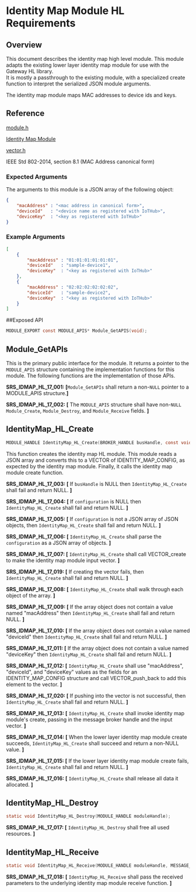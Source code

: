 # Identity Map Module HL Requirements

## Overview
This document describes the identity map high level module.  This module adapts
the existing lower layer identity map module for use with the Gateway HL library.  
It is mostly a passthrough to the existing module, with a specialized create 
function to interpret the serialized JSON module arguments.

The identity map module maps MAC addresses to device ids and keys.

## Reference

[module.h](../../../../devdoc/module.md)

[Identity Map Module](identity_map.md)

[vector.h](../../../../azure-c-shared-utility/c/inc/vector.h)

IEEE Std 802-2014, section 8.1 (MAC Address canonical form)

### Expected Arguments

The arguments to this module is a JSON array of the following object:
```json
{
    "macAddress" : "<mac address in canonical form>",
    "deviceId"   : "<device name as registered with IoTHub>",
    "deviceKey"  : "<key as registered with IoTHub>"
}
```
### Example Arguments
```json
[
    {
        "macAddress" : "01:01:01:01:01:01",
        "deviceId"   : "sample-device1",
        "deviceKey"  : "<key as registered with IoTHub>"
    },
    {
        "macAddress" : "02:02:02:02:02:02",
        "deviceId"   : "sample-device2",
        "deviceKey"  : "<key as registered with IoTHub>"
    }
]
```

##Exposed API
```c
MODULE_EXPORT const MODULE_APIS* Module_GetAPIS(void);
```

## Module_GetAPIs

This is the primary public interface for the module.  It returns a pointer to 
the `MODULE_APIS` structure containing the implementation functions for this
module. The following functions are the implementation of those APIs.

**SRS_IDMAP_HL_17_001: [**`Module_GetAPIs` shall return a non-`NULL` pointer
to a MODULE_APIS structure.**]**

**SRS_IDMAP_HL_17_002: [** The `MODULE_APIS` structure shall have non-`NULL`
`Module_Create`, `Module_Destroy`, and `Module_Receive` fields. **]**

## IdentityMap_HL_Create
```C
MODULE_HANDLE IdentityMap_HL_Create(BROKER_HANDLE busHandle, const void* configuration);
```
This function creates the identity map HL module. This module reads a JSON 
array and converts this to a VECTOR of IDENTITY_MAP_CONFIG, as expected by
the identity map module.  Finally, it calls the identity map module create
function.

**SRS_IDMAP_HL_17_003: [** If `busHandle` is NULL then
 `IdentityMap_HL_Create` shall fail and return NULL. **]**

**SRS_IDMAP_HL_17_004: [** If `configuration` is NULL then
 `IdentityMap_HL_Create` shall fail and return NULL. **]**

**SRS_IDMAP_HL_17_005: [** If `configuration` is not a JSON array of 
JSON objects, then `IdentityMap_HL_Create` shall fail and return NULL. **]**

**SRS_IDMAP_HL_17_006: [** `IdentityMap_HL_Create` shall parse the 
`configuration` as a JSON array of objects. **]**

**SRS_IDMAP_HL_17_007: [** `IdentityMap_HL_Create` shall call 
VECTOR_create to make the identity map module input vector. **]**

**SRS_IDMAP_HL_17_019: [** If creating the vector fails, then 
`IdentityMap_HL_Create` shall fail and return NULL. **]**

**SRS_IDMAP_HL_17_008: [** `IdentityMap_HL_Create` shall walk 
through each object of the array. **]**

**SRS_IDMAP_HL_17_009: [** If the array object does not contain a value 
named "macAddress" then `IdentityMap_HL_Create` shall fail and return 
NULL. **]**

**SRS_IDMAP_HL_17_010: [** If the array object does not contain a value 
named "deviceId" then `IdentityMap_HL_Create` shall fail and return 
NULL. **]**

**SRS_IDMAP_HL_17_011: [** If the array object does not contain a value 
named "deviceKey" then `IdentityMap_HL_Create` shall fail and return 
NULL. **]**

**SRS_IDMAP_HL_17_012: [** `IdentityMap_HL_Create` shall use 
"macAddress", "deviceId", and "deviceKey" values as the fields for an 
IDENTITY_MAP_CONFIG structure and call VECTOR_push_back to add this element 
to the vector. **]**

**SRS_IDMAP_HL_17_020: [** If pushing into the vector is not successful, 
then `IdentityMap_HL_Create` shall fail and return NULL. **]** 

**SRS_IDMAP_HL_17_013: [** `IdentityMap_HL_Create` shall invoke 
identity map module's create, passing in the message broker handle and the input vector. 
**]**

**SRS_IDMAP_HL_17_014: [** When the lower layer identity map module 
create succeeds, `IdentityMap_HL_Create` shall succeed and return a 
non-NULL value. **]**

**SRS_IDMAP_HL_17_015: [** If the lower layer identity map module create 
fails, `IdentityMap_HL_Create` shall fail and return NULL. **]**

**SRS_IDMAP_HL_17_016: [** `IdentityMap_HL_Create` shall release 
all data it allocated. **]**


## IdentityMap_HL_Destroy
```C
static void IdentityMap_HL_Destroy(MODULE_HANDLE moduleHandle);
```

**SRS_IDMAP_HL_17_017: [** `IdentityMap_HL_Destroy` shall free all 
used resources. **]**


## IdentityMap_HL_Receive
```C
static void IdentityMap_HL_Receive(MODULE_HANDLE moduleHandle, MESSAGE_HANDLE messageHandle);
```

**SRS_IDMAP_HL_17_018: [** `IdentityMap_HL_Receive` shall pass the 
received parameters to the underlying  identity map module receive function. **]**
